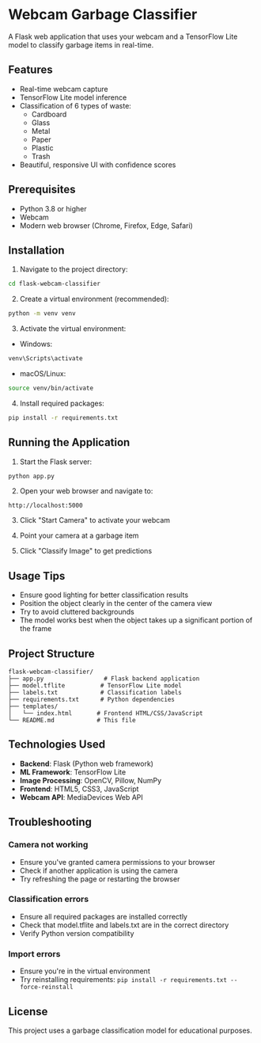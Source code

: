 # Webcam Garbage Classifier

A Flask web application that uses your webcam and a TensorFlow Lite model to classify garbage items in real-time.

## Features

- Real-time webcam capture
- TensorFlow Lite model inference
- Classification of 6 types of waste:
  - Cardboard
  - Glass
  - Metal
  - Paper
  - Plastic
  - Trash
- Beautiful, responsive UI with confidence scores

## Prerequisites

- Python 3.8 or higher
- Webcam
- Modern web browser (Chrome, Firefox, Edge, Safari)

## Installation

1. Navigate to the project directory:
```bash
cd flask-webcam-classifier
```

2. Create a virtual environment (recommended):
```bash
python -m venv venv
```

3. Activate the virtual environment:
- Windows:
```bash
venv\Scripts\activate
```
- macOS/Linux:
```bash
source venv/bin/activate
```

4. Install required packages:
```bash
pip install -r requirements.txt
```

## Running the Application

1. Start the Flask server:
```bash
python app.py
```

2. Open your web browser and navigate to:
```
http://localhost:5000
```

3. Click "Start Camera" to activate your webcam

4. Point your camera at a garbage item

5. Click "Classify Image" to get predictions

## Usage Tips

- Ensure good lighting for better classification results
- Position the object clearly in the center of the camera view
- Try to avoid cluttered backgrounds
- The model works best when the object takes up a significant portion of the frame

## Project Structure

```
flask-webcam-classifier/
├── app.py                 # Flask backend application
├── model.tflite          # TensorFlow Lite model
├── labels.txt            # Classification labels
├── requirements.txt      # Python dependencies
├── templates/
│   └── index.html       # Frontend HTML/CSS/JavaScript
└── README.md            # This file
```

## Technologies Used

- **Backend**: Flask (Python web framework)
- **ML Framework**: TensorFlow Lite
- **Image Processing**: OpenCV, Pillow, NumPy
- **Frontend**: HTML5, CSS3, JavaScript
- **Webcam API**: MediaDevices Web API

## Troubleshooting

### Camera not working
- Ensure you've granted camera permissions to your browser
- Check if another application is using the camera
- Try refreshing the page or restarting the browser

### Classification errors
- Ensure all required packages are installed correctly
- Check that model.tflite and labels.txt are in the correct directory
- Verify Python version compatibility

### Import errors
- Ensure you're in the virtual environment
- Try reinstalling requirements: `pip install -r requirements.txt --force-reinstall`

## License

This project uses a garbage classification model for educational purposes.
